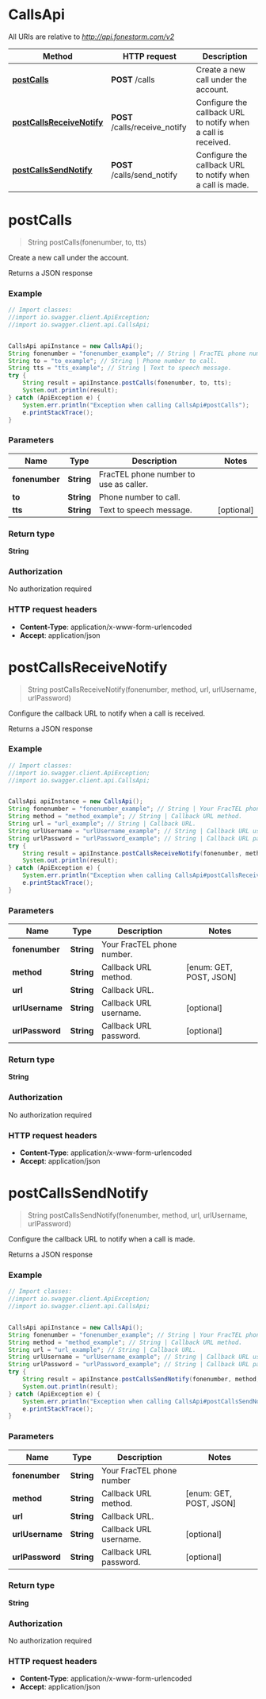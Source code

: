 # CallsApi

All URIs are relative to *http://api.fonestorm.com/v2*

Method | HTTP request | Description
------------- | ------------- | -------------
[**postCalls**](CallsApi.md#postCalls) | **POST** /calls | Create a new call under the account.
[**postCallsReceiveNotify**](CallsApi.md#postCallsReceiveNotify) | **POST** /calls/receive_notify | Configure the callback URL to notify when a call is received.
[**postCallsSendNotify**](CallsApi.md#postCallsSendNotify) | **POST** /calls/send_notify | Configure the callback URL to notify when a call is made.


<a name="postCalls"></a>
# **postCalls**
> String postCalls(fonenumber, to, tts)

Create a new call under the account.

Returns a JSON response

### Example
```java
// Import classes:
//import io.swagger.client.ApiException;
//import io.swagger.client.api.CallsApi;


CallsApi apiInstance = new CallsApi();
String fonenumber = "fonenumber_example"; // String | FracTEL phone number to use as caller.
String to = "to_example"; // String | Phone number to call.
String tts = "tts_example"; // String | Text to speech message.
try {
    String result = apiInstance.postCalls(fonenumber, to, tts);
    System.out.println(result);
} catch (ApiException e) {
    System.err.println("Exception when calling CallsApi#postCalls");
    e.printStackTrace();
}
```

### Parameters

Name | Type | Description  | Notes
------------- | ------------- | ------------- | -------------
 **fonenumber** | **String**| FracTEL phone number to use as caller. |
 **to** | **String**| Phone number to call. |
 **tts** | **String**| Text to speech message. | [optional]

### Return type

**String**

### Authorization

No authorization required

### HTTP request headers

 - **Content-Type**: application/x-www-form-urlencoded
 - **Accept**: application/json

<a name="postCallsReceiveNotify"></a>
# **postCallsReceiveNotify**
> String postCallsReceiveNotify(fonenumber, method, url, urlUsername, urlPassword)

Configure the callback URL to notify when a call is received.

Returns a JSON response

### Example
```java
// Import classes:
//import io.swagger.client.ApiException;
//import io.swagger.client.api.CallsApi;


CallsApi apiInstance = new CallsApi();
String fonenumber = "fonenumber_example"; // String | Your FracTEL phone number.
String method = "method_example"; // String | Callback URL method.
String url = "url_example"; // String | Callback URL.
String urlUsername = "urlUsername_example"; // String | Callback URL username.
String urlPassword = "urlPassword_example"; // String | Callback URL password.
try {
    String result = apiInstance.postCallsReceiveNotify(fonenumber, method, url, urlUsername, urlPassword);
    System.out.println(result);
} catch (ApiException e) {
    System.err.println("Exception when calling CallsApi#postCallsReceiveNotify");
    e.printStackTrace();
}
```

### Parameters

Name | Type | Description  | Notes
------------- | ------------- | ------------- | -------------
 **fonenumber** | **String**| Your FracTEL phone number. |
 **method** | **String**| Callback URL method. | [enum: GET, POST, JSON]
 **url** | **String**| Callback URL. |
 **urlUsername** | **String**| Callback URL username. | [optional]
 **urlPassword** | **String**| Callback URL password. | [optional]

### Return type

**String**

### Authorization

No authorization required

### HTTP request headers

 - **Content-Type**: application/x-www-form-urlencoded
 - **Accept**: application/json

<a name="postCallsSendNotify"></a>
# **postCallsSendNotify**
> String postCallsSendNotify(fonenumber, method, url, urlUsername, urlPassword)

Configure the callback URL to notify when a call is made.

Returns a JSON response

### Example
```java
// Import classes:
//import io.swagger.client.ApiException;
//import io.swagger.client.api.CallsApi;


CallsApi apiInstance = new CallsApi();
String fonenumber = "fonenumber_example"; // String | Your FracTEL phone number
String method = "method_example"; // String | Callback URL method.
String url = "url_example"; // String | Callback URL.
String urlUsername = "urlUsername_example"; // String | Callback URL username.
String urlPassword = "urlPassword_example"; // String | Callback URL password.
try {
    String result = apiInstance.postCallsSendNotify(fonenumber, method, url, urlUsername, urlPassword);
    System.out.println(result);
} catch (ApiException e) {
    System.err.println("Exception when calling CallsApi#postCallsSendNotify");
    e.printStackTrace();
}
```

### Parameters

Name | Type | Description  | Notes
------------- | ------------- | ------------- | -------------
 **fonenumber** | **String**| Your FracTEL phone number |
 **method** | **String**| Callback URL method. | [enum: GET, POST, JSON]
 **url** | **String**| Callback URL. |
 **urlUsername** | **String**| Callback URL username. | [optional]
 **urlPassword** | **String**| Callback URL password. | [optional]

### Return type

**String**

### Authorization

No authorization required

### HTTP request headers

 - **Content-Type**: application/x-www-form-urlencoded
 - **Accept**: application/json

